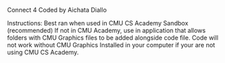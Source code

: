 Connect 4
Coded by Aichata Diallo

Instructions:
Best ran when used in CMU CS Academy Sandbox (recommended)
If not in CMU Academy, use in application that allows folders with CMU Graphics files to be added alongside code file.
Code will not work without CMU Graphics Installed in your computer if your are not using CMU CS Academy.
